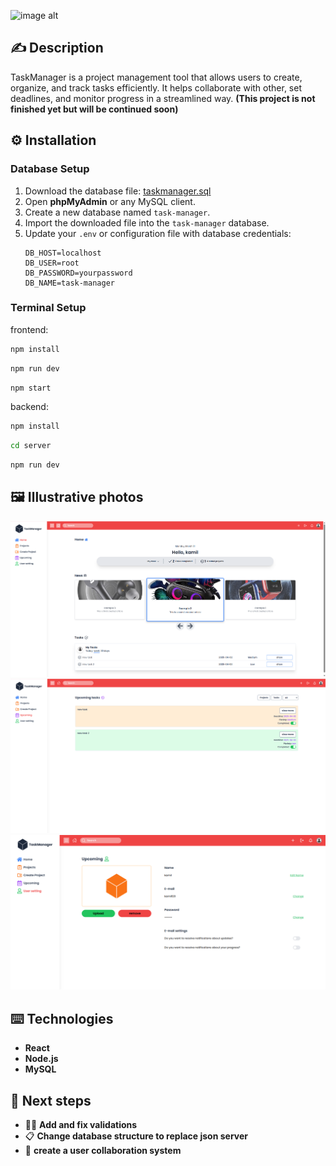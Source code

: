 ![image alt](https://github.com/0H3rY0/Task-Manager/blob/0f329a1a7b83b96758e630a23297637144cb7a5b/%F0%9F%92%BBTaskManager.png)

## ✍️ Description
TaskManager is a project management tool that allows users to create, organize, and track tasks efficiently. It helps collaborate with other, set deadlines, and monitor progress in a streamlined way. __(This project is not finished yet but will be continued soon)__

## ⚙️ Installation

### Database Setup

1. Download the database file: [taskmanager.sql](database/taskmanager.sql)
2. Open **phpMyAdmin** or any MySQL client.
3. Create a new database named `task-manager`.
4. Import the downloaded file into the `task-manager` database.
5. Update your `.env` or configuration file with database credentials:
   ```env
   DB_HOST=localhost
   DB_USER=root
   DB_PASSWORD=yourpassword
   DB_NAME=task-manager

### Terminal Setup
frontend: 

```bash
npm install
```

```bash
npm run dev
```

```bash
npm start
```

backend: 

```bash
npm install
```

```bash
cd server
```

```bash
npm run dev
```

## 🖼️ Illustrative photos
![image alt](https://github.com/0H3rY0/Task-Manager/blob/e0158f9f549e0c3a9833447ffb7445e4969db4fa/Home.png)
![image alt](https://github.com/0H3rY0/Task-Manager/blob/e0158f9f549e0c3a9833447ffb7445e4969db4fa/Upcoming.png)
![image alt](https://github.com/0H3rY0/Task-Manager/blob/e0158f9f549e0c3a9833447ffb7445e4969db4fa/User.png)

## ⌨️ Technologies
- **React**
- **Node.js**
- **MySQL**

## 🔮 Next steps

- 👷‍♂️ **Add and fix validations**
- 📋 **Change database structure to replace json server**
- 👤 **create a user collaboration system**
